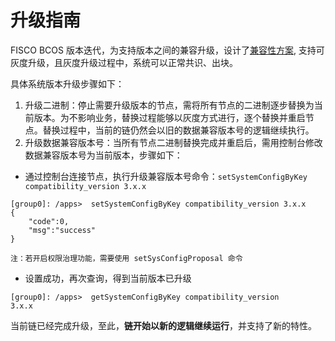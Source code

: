 # 升级指南
FISCO BCOS 版本迭代，为支持版本之间的兼容升级，设计了[兼容性方案](../design/compatibility.md), 支持可灰度升级，且灰度升级过程中，系统可以正常共识、出块。

具体系统版本升级步骤如下：
1. 升级二进制：停止需要升级版本的节点，需将所有节点的二进制逐步替换为当前版本。为不影响业务，替换过程能够以灰度方式进行，逐个替换并重启节点。替换过程中，当前的链仍然会以旧的数据兼容版本号的逻辑继续执行。
2. 升级数据兼容版本号：当所有节点二进制替换完成并重启后，需用控制台修改数据兼容版本号为当前版本，步骤如下：
- 通过控制台连接节点，执行升级兼容版本号命令：```setSystemConfigByKey compatibility_version 3.x.x```

```
[group0]: /apps>  setSystemConfigByKey compatibility_version 3.x.x
{
    "code":0,
    "msg":"success"
}

注：若开启权限治理功能，需要使用 setSysConfigProposal 命令
```
- 设置成功，再次查询，得到当前版本已升级

``` 
[group0]: /apps>  getSystemConfigByKey compatibility_version
3.x.x
```

当前链已经完成升级，至此，**链开始以新的逻辑继续运行**，并支持了新的特性。